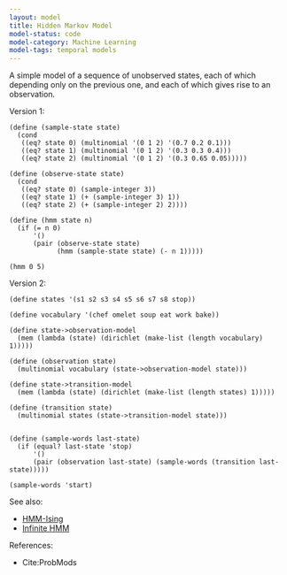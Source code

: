 ```yaml
---
layout: model
title: Hidden Markov Model
model-status: code
model-category: Machine Learning
model-tags: temporal models
---
```


A simple model of a sequence of unobserved states, each of which
depending only on the previous one, and each of which gives rise to
an observation.

Version 1:

    (define (sample-state state)
      (cond
       ((eq? state 0) (multinomial '(0 1 2) '(0.7 0.2 0.1)))
       ((eq? state 1) (multinomial '(0 1 2) '(0.3 0.3 0.4)))
       ((eq? state 2) (multinomial '(0 1 2) '(0.3 0.65 0.05)))))
    
    (define (observe-state state)
      (cond
       ((eq? state 0) (sample-integer 3))
       ((eq? state 1) (+ (sample-integer 3) 1))
       ((eq? state 2) (+ (sample-integer 2) 2))))
    
    (define (hmm state n)
      (if (= n 0)
          '()
          (pair (observe-state state)
                (hmm (sample-state state) (- n 1)))))
    
    (hmm 0 5)

Version 2:

    (define states '(s1 s2 s3 s4 s5 s6 s7 s8 stop))
    
    (define vocabulary '(chef omelet soup eat work bake))
    
    (define state->observation-model
      (mem (lambda (state) (dirichlet (make-list (length vocabulary) 1)))))
    
    (define (observation state)
      (multinomial vocabulary (state->observation-model state)))
    
    (define state->transition-model
      (mem (lambda (state) (dirichlet (make-list (length states) 1)))))
    
    (define (transition state)
      (multinomial states (state->transition-model state)))
    
    
    (define (sample-words last-state)
      (if (equal? last-state 'stop)
          '()
          (pair (observation last-state) (sample-words (transition last-state)))))
    
    (sample-words 'start)

See also:

- [HMM-Ising](/models/hmm-ising.html)
- [Infinite HMM](/models/infinite-hmm.html)

References:

- Cite:ProbMods
